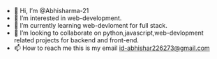 - 👋 Hi, I’m @Abhisharma-21
- 👀 I’m interested in web-development. 
- 🌱 I’m currently learning web-devloment for full stack.
- 💞️ I’m looking to collaborate on python,javascript,web-devlopment related projects for backend and front-end.
- 📫 How to reach me this is my email id-abhishar226273@gmail.com


<!---
Abhisharma-21/Abhisharma-21 is a ✨ special ✨ repository because its `README.md` (this file) appears on your GitHub profile.
You can click the Preview link to take a look at your changes.
--->
